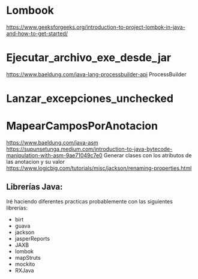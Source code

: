
# Lombook
https://www.geeksforgeeks.org/introduction-to-project-lombok-in-java-and-how-to-get-started/

# Ejecutar_archivo_exe_desde_jar
https://www.baeldung.com/java-lang-processbuilder-api
ProcessBuilder

# Lanzar_excepciones_unchecked

# MapearCamposPorAnotacion
https://www.baeldung.com/java-asm
https://supunsetunga.medium.com/introduction-to-java-bytecode-manipulation-with-asm-9ae71049c7e0
Generar clases con los atributos de las anotacion y su valor
https://www.logicbig.com/tutorials/misc/jackson/renaming-properties.html

## Librerías Java:
Iré haciendo diferentes practicas probablemente con las siguientes librerías:
- birt
- guava
- jackson
- jasperReports
- JAXB
- lombok
- mapStruts
- mockito
- RXJava
